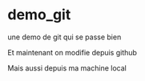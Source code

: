 # demo_git
une demo de git qui se passe bien

Et maintenant on modifie depuis github

Mais aussi depuis ma machine local
